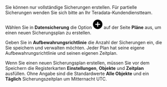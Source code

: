 Sie können nur vollständige Sicherungen erstellen. Für partielle Sicherungen wenden Sie sich bitte an Ihr Teradata-Kundendienstteam.

Wählen Sie in **Datensicherung** die Option ![""](Images/ebt1659745488877.svg) auf der Seite **Pläne** aus, um einen neuen Sicherungsplan zu erstellen.

Geben Sie in **Aufbewahrungsrichtlinie** die Anzahl der Sicherungen ein, die Sie speichern und verwalten möchten. Jeder Plan hat seine eigene Aufbewahrungsrichtlinie und seinen eigenen Zeitplan.

Wenn Sie einen neuen Sicherungsplan erstellen, müssen Sie vor dem Speichern die Registerkarten **Einstellungen**, **Objekte** und **Zeitplan** ausfüllen. Ohne Angabe sind die Standardwerte **Alle Objekte** und ein **Täglich** Sicherungszeitplan um Mitternacht UTC.

